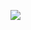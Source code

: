 ![](https://raw.githubusercontent.com/ledevmacedo/github-stats/master/generated/overview.svg#gh-dark-mode-only)
